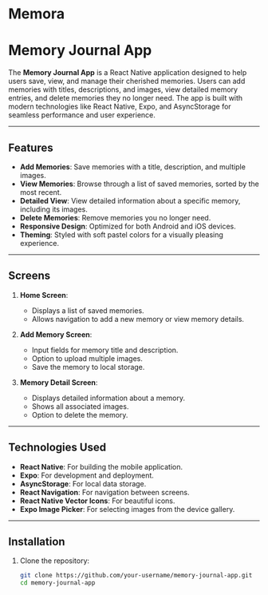 # Memora
# Memory Journal App

The **Memory Journal App** is a React Native application designed to help users save, view, and manage their cherished memories. Users can add memories with titles, descriptions, and images, view detailed memory entries, and delete memories they no longer need. The app is built with modern technologies like React Native, Expo, and AsyncStorage for seamless performance and user experience.

---

## Features

- **Add Memories**: Save memories with a title, description, and multiple images.
- **View Memories**: Browse through a list of saved memories, sorted by the most recent.
- **Detailed View**: View detailed information about a specific memory, including its images.
- **Delete Memories**: Remove memories you no longer need.
- **Responsive Design**: Optimized for both Android and iOS devices.
- **Theming**: Styled with soft pastel colors for a visually pleasing experience.

---

## Screens

1. **Home Screen**:
   - Displays a list of saved memories.
   - Allows navigation to add a new memory or view memory details.

2. **Add Memory Screen**:
   - Input fields for memory title and description.
   - Option to upload multiple images.
   - Save the memory to local storage.

3. **Memory Detail Screen**:
   - Displays detailed information about a memory.
   - Shows all associated images.
   - Option to delete the memory.

---

## Technologies Used

- **React Native**: For building the mobile application.
- **Expo**: For development and deployment.
- **AsyncStorage**: For local data storage.
- **React Navigation**: For navigation between screens.
- **React Native Vector Icons**: For beautiful icons.
- **Expo Image Picker**: For selecting images from the device gallery.

---

## Installation

1. Clone the repository:
   ```bash
   git clone https://github.com/your-username/memory-journal-app.git
   cd memory-journal-app
